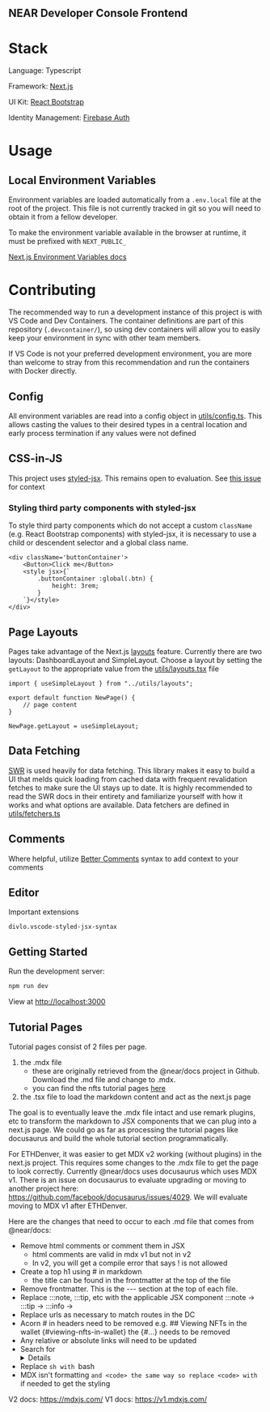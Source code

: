 ## **NEAR Developer Console Frontend**

# Stack

Language: Typescript

Framework: [Next.js](https://nextjs.org/)

UI Kit: [React Bootstrap](https://react-bootstrap.github.io/)

Identity Management: [Firebase Auth](https://firebase.google.com/docs/auth)

# Usage

## Local Environment Variables

Environment variables are loaded automatically from a `.env.local` file at the root of the project. This file is not currently tracked in git so you will need to obtain it from a fellow developer.

To make the environment variable available in the browser at runtime, it must be prefixed with `NEXT_PUBLIC_`

[Next.js Environment Variables docs](https://nextjs.org/docs/basic-features/environment-variables)

# Contributing

The recommended way to run a development instance of this project is with VS Code and Dev Containers. The container definitions are part of this repository (`.devcontainer/`), so using dev containers will allow you to easily keep your environment in sync with other team members.

If VS Code is not your preferred development environment, you are more than welcome to stray from this recommendation and run the containers with Docker directly.

## Config

All environment variables are read into a config object in [utils/config.ts](utils/config.ts). This allows casting the values to their desired types in a central location and early process termination if any values were not defined

## CSS-in-JS

This project uses [styled-jsx](https://github.com/vercel/styled-jsx). This remains open to evaluation. See [this issue](https://github.com/near/developer-console-framework/issues/7) for context

### Styling third party components with styled-jsx

To style third party components which do not accept a custom `className` (e.g. React Bootstrap components) with styled-jsx, it is necessary to use a child or descendent selector and a global class name.

```tsx
<div className='buttonContainer'>
    <Button>Click me</Button>
    <style jsx>{`
        .buttonContainer :global(.btn) {
            height: 3rem;
        }
    `}</style>
</div>
```

## Page Layouts

Pages take advantage of the Next.js [layouts](https://nextjs.org/docs/basic-features/layouts) feature. Currently there are two layouts: DashboardLayout and SimpleLayout. Choose a layout by setting the `getLayout` to the appropriate value from the [utils/layouts.tsx](utils/layouts.tsx) file

```tsx
import { useSimpleLayout } from "../utils/layouts";

export default function NewPage() {
    // page content
}

NewPage.getLayout = useSimpleLayout;
```

## Data Fetching

[SWR](https://swr.vercel.app/) is used heavily for data fetching. This library makes it easy to build a UI that melds quick loading from cached data with frequent revalidation fetches to make sure the UI stays up to date. It is highly recommended to read the SWR docs in their entirety and familiarize yourself with how it works and what options are available. Data fetchers are defined in [utils/fetchers.ts](utils/fetchers.ts)

## Comments

Where helpful, utilize [Better Comments](https://marketplace.visualstudio.com/items?itemName=aaron-bond.better-comments) syntax to add context to your comments

## Editor

Important extensions

```
divlo.vscode-styled-jsx-syntax
```

## Getting Started

Run the development server:

```bash
npm run dev
```

View at [http://localhost:3000](http://localhost:3000)

## Tutorial Pages

Tutorial pages consist of 2 files per page. 

1. the .mdx file 
    * these are originally retrieved from the @near/docs project in Github. Download the .md file and change to .mdx.
    * you can find the nfts tutorial pages [here](https://github.com/near/docs/tree/master/docs/tutorials/contracts/nfts)
2. the .tsx file to load the markdown content and act as the next.js page

The goal is to eventually leave the .mdx file intact and use remark plugins, etc to transform the markdown to JSX components that we can plug into a next.js page. We could go as far as processing the tutorial pages like docusaurus and build the whole tutorial section programmatically.

For ETHDenver, it was easier to get MDX v2 working (without plugins) in the next.js project. This requires some changes to the .mdx file to get the page to look correctly. Currently @near/docs uses docusaurus which uses MDX v1. There is an issue on docusaurus to evaluate upgrading or moving to another project here: https://github.com/facebook/docusaurus/issues/4029. We will evaluate moving to MDX v1 after ETHDenver.

Here are the changes that need to occur to each .md file that comes from @near/docs:

* Remove <!-- --> html comments or comment them in JSX
    * html comments are valid in mdx v1 but not in v2
    * In v2, you will get a compile error that says ! is not allowed
* Create a top h1 using # in markdown
    * the title can be found in the frontmatter at the top of the file
* Remove frontmatter. This is the --- section at the top of each file.
* Replace :::note, :::tip, etc with the applicable JSX component
    :::note -> <Note></Note>
    :::tip -> <Tip></Tip>
    :::info -> <Info></Info>
* Replace urls as necessary to match routes in the DC
* Acorn # in headers need to be removed
    e.g. ## Viewing NFTs in the wallet {#viewing-nfts-in-wallet}
    the {#...} needs to be removed
* Any relative or absolute links will need to be updated
* Search for <details> tags and make sure no ``` code blocks are inside of <p> tags, if they are, remove the <p> surrounding the code block.
* Replace ```sh with ```bash
* MDX isn't formatting ``` and <code> the same way so replace <code> with ``` if needed to get the styling

V2 docs: https://mdxjs.com/
V1 docs: https://v1.mdxjs.com/